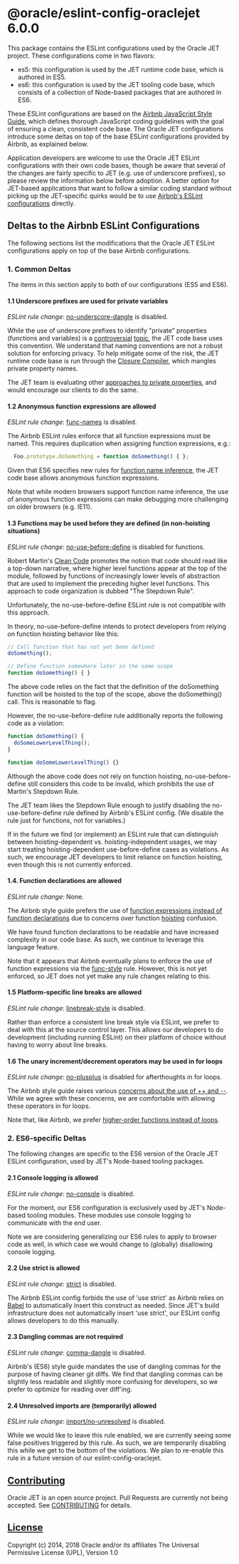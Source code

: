# @oracle/eslint-config-oraclejet 6.0.0

This package contains the ESLint configurations used by the Oracle JET project.  These configurations come in two flavors:

* es5: this configuration is used by the JET runtime code base, which is authored in ES5.
* es6: this configuration is used by the JET tooling code base, which consists of a collection of Node-based packages that are authored in ES6.

These ESLint configurations are based on the [Airbnb JavaScript Style Guide](https://github.com/airbnb/javascript), which defines thorough JavaScript coding guidelines with the goal of ensuring a clean, consistent code base.  The Oracle JET configurations introduce some deltas on top of the base ESLint configurations provided by Airbnb, as explained below.

Application developers are welcome to use the Oracle JET ESLint configurations with their own code bases, though be aware that several of the changes are fairly specific to JET (e.g. use of underscore prefixes), so please review the information below before adoption.  A better option for JET-based applications that want to follow a similar coding standard without picking up the JET-specific quirks would be to use [Airbnb's ESLint configurations](https://www.npmjs.com/package/eslint-config-airbnb) directly.

## Deltas to the Airbnb ESLint Configurations

The following sections list the modifications that the Oracle JET ESLint configurations apply on top of the base Airbnb configurations.

### 1. Common Deltas

The items in this section apply to both of our configurations (ES5 and ES6).

#### 1.1 Underscore prefixes are used for private variables

_ESLint rule change_: [no-underscore-dangle](http://eslint.org/docs/rules/no-underscore-dangle) is disabled.

While the use of underscore prefixes to identify "private" properties (functions and variables) is a [controversial](https://github.com/airbnb/javascript/issues/1024) [topic](https://github.com/airbnb/javascript/issues/1089), the JET code base uses this convention.  We understand that naming conventions are not a robust solution for enforcing privacy. To help mitigate some of the risk, the JET runtime code base is run through the [Closure Compiler](https://developers.google.com/closure/compiler/), which mangles private property names.

The JET team is evaluating other [approaches to private properties](https://curiosity-driven.org/private-properties-in-javascript), and would encourage our clients to do the same.

#### 1.2 Anonymous function expressions are allowed

_ESLint rule change_: [func-names](http://eslint.org/docs/rules/func-names) is disabled.

The Airbnb ESLint rules enforce that all function expressions must be named.  This requires duplication when assigning function expressions, e.g.:

```javascript
  Foo.prototype.doSomething = function doSomething() { };
```

Given that ES6 specifies new rules for [function name inference](http://www.ecma-international.org/ecma-262/6.0/#sec-assignment-operators-runtime-semantics-evaluation), the JET code base allows anonymous function expressions.

Note that while modern browsers support function name inference, the use of anonymous function expressions can make debugging more challenging on older browsers (e.g. IE11).

#### 1.3 Functions may be used before they are defined (in non-hoisting situations)

_ESLint rule change_: [no-use-before-define](http://eslint.org/docs/rules/no-use-before-define) is disabled for functions.

Robert Martin's [Clean Code](https://www.amazon.com/Clean-Code-Handbook-Software-Craftsmanship/dp/0132350882) promotes the notion that code should read like a top-down  narrative, where higher level functions appear at the top of the module, followed by functions of increasingly lower levels of abstraction that are used to implement the preceding higher level functions.  This approach to code organization is dubbed "The Stepdown Rule".

Unfortunately, the no-use-before-define ESLint rule is not compatible with this approach.

In theory, no-use-before-define intends to protect developers from relying on function hoisting behavior like this:

```javascript
// Call function that has not yet been defined
doSomething();

// Define function somewhere later in the same scope
function doSomething() { }
```
The above code relies on the fact that the definition of the doSomething function will be hoisted to the top of the scope, above the doSomething() call.  This is reasonable to flag.

However, the no-use-before-define rule additionally reports the following code as a violation:

```javascript
function doSomething() {
  doSomeLowerLevelThing();
}

function doSomeLowerLevelThing() {}
```

Although the above code does not rely on function hoisting, no-use-before-define still considers this code to be invalid, which prohibits the use of Martin's Stepdown Rule.

The JET team likes the Stepdown Rule enough to justify disabling the no-use-before-define rule defined by Airbnb's ESLint config.  (We disable the rule just for functions, not for variables.)

If in the future we find (or implement) an ESLint rule that can distinguish between hoisting-dependent vs. hoisting-independent usages, we may start treating hoisting-dependent use-before-define cases as violations.  As such, we encourage JET developers to limit reliance on function hoisting, even though this is not currently enforced.


#### 1.4. Function declarations are allowed

_ESLint rule change_: None.

The Airbnb style guide prefers the use of [function expressions instead of function declarations](https://github.com/airbnb/javascript#functions--declarations) due to concerns over function [hoisting](http://www.adequatelygood.com/JavaScript-Scoping-and-Hoisting.html) confusion.

We have found function declarations to be readable and have increased complexity in our code base.  As such, we continue to leverage this language feature.

Note that it appears that Airbnb eventually plans to enforce the use of function expressions via the [func-style](http://eslint.org/docs/rules/func-style) rule.  However, this is not yet enforced, so JET does not yet make any rule changes relating to this.

#### 1.5 Platform-specific line breaks are allowed

_ESLint rule change_: [linebreak-style](http://eslint.org/docs/rules/linebreak-style) is disabled.

Rather than enforce a consistent line break style via ESLint, we prefer to deal with this at the source control layer.  This allows our developers to do development (including running ESLint) on their platform of choice without having to worry about line breaks.

#### 1.6 The unary increment/decrement operators may be used in for loops

_ESLint rule change_: [no-plusplus](http://eslint.org/docs/rules/no-plusplus) is disabled for afterthoughts in for loops.

The Airbnb style guide raises various [concerns about the use of ++ and --](https://github.com/airbnb/javascript#variables--unary-increment-decrement).  While we agree with these concerns, we are comfortable with allowing these operators in for loops.

Note that, like Airbnb, we prefer [higher-order functions instead of loops](https://github.com/airbnb/javascript#iterators--nope).

### 2. ES6-specific Deltas

The following changes are specific to the ES6 version of the Oracle JET ESLint configuration, used by JET's Node-based tooling packages.

#### 2.1 Console logging is allowed

_ESLint rule change_: [no-console](http://eslint.org/docs/rules/no-console) is disabled.

For the moment, our ES6 configuration is exclusively used by JET's Node-based tooling modules.  These modules use console logging to communicate with the end user.

Note we are considering generalizing our ES6 rules to apply to browser code as well, in which case we would change to (globally) disallowing console logging.

#### 2.2 Use strict is allowed

_ESLint rule change_: [strict](http://eslint.org/docs/rules/strict) is disabled.

The Airbnb ESLint config forbids the use of 'use strict' as Airbnb relies on [Babel](https://babeljs.io/) to automatically insert this construct as needed.  Since JET's build infrastructure does not automatically insert 'use strict', our ESLint config allows developers to do this manually.

#### 2.3 Dangling commas are not required

_ESLint rule change_: [comma-dangle](http://eslint.org/docs/rules/comma-dangle) is disabled.

Airbnb's (ES6) style guide mandates the use of dangling commas for the purpose of having cleaner git diffs.  We find that dangling commas can be slightly less readable and slightly more confusing for developers, so we prefer to optimize for reading over diff'ing.

#### 2.4 Unresolved imports are (temporarily) allowed

_ESLint rule change_: [import/no-unresolved](http://eslint.org/docs/rules/import/no-unresolved) is disabled.

While we would like to leave this rule enabled, we are currently seeing some false positives triggered by this rule.  As such, we are temporarily disabling this while we get to the bottom of the violations.  We plan to re-enable this rule in a future version of our eslint-config-oraclejet.

## [Contributing](https://github.com/oracle/eslint-config-oraclejet/tree/master/CONTRIBUTING.md)
Oracle JET is an open source project.  Pull Requests are currently not being accepted. See [CONTRIBUTING](https://github.com/oracle/eslint-config-oraclejet/tree/master/CONTRIBUTING.md) for details.

## [License](https://github.com/oracle/eslint-config-oraclejet/tree/master/LICENSE.md)
Copyright (c) 2014, 2018 Oracle and/or its affiliates The Universal Permissive License (UPL), Version 1.0
